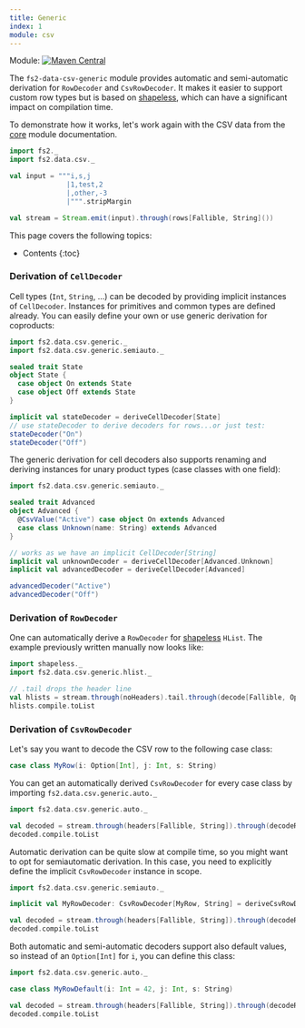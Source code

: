 ```yaml
---
title: Generic
index: 1
module: csv
---
```


Module: [![Maven Central](https://img.shields.io/maven-central/v/org.gnieh/fs2-data-csv-generic_2.13.svg)](https://mvnrepository.com/artifact/org.gnieh/fs2-data-csv-generic_2.13)

The `fs2-data-csv-generic` module provides automatic and semi-automatic derivation for `RowDecoder` and `CsvRowDecoder`. It makes it easier to support custom row types but is based on [shapeless][shapeless], which can have a significant impact on compilation time.

To demonstrate how it works, let's work again with the CSV data from the [core][csv-doc] module documentation.

```scala mdoc:reset
import fs2._
import fs2.data.csv._

val input = """i,s,j
              |1,test,2
              |,other,-3
              |""".stripMargin

val stream = Stream.emit(input).through(rows[Fallible, String]())
```

This page covers the following topics:
* Contents
{:toc}

### Derivation of `CellDecoder`

Cell types (`Int`, `String`, ...) can be decoded by providing implicit instances of `CellDecoder`. Instances for primitives and common types are defined already. You can easily define your own or use generic derivation for coproducts:

```scala mdoc
import fs2.data.csv.generic._
import fs2.data.csv.generic.semiauto._

sealed trait State
object State {
  case object On extends State
  case object Off extends State
}

implicit val stateDecoder = deriveCellDecoder[State]
// use stateDecoder to derive decoders for rows...or just test:
stateDecoder("On")
stateDecoder("Off")
```

The generic derivation for cell decoders also supports renaming and deriving instances for unary product types (case classes with one field):

```scala mdoc
import fs2.data.csv.generic.semiauto._

sealed trait Advanced
object Advanced {
  @CsvValue("Active") case object On extends Advanced
  case class Unknown(name: String) extends Advanced
}

// works as we have an implicit CellDecoder[String]
implicit val unknownDecoder = deriveCellDecoder[Advanced.Unknown]
implicit val advancedDecoder = deriveCellDecoder[Advanced]

advancedDecoder("Active")
advancedDecoder("Off")
```

### Derivation of `RowDecoder`

One can automatically derive a `RowDecoder` for [shapeless][shapeless] `HList`. The example previously written manually now looks like:

```scala mdoc
import shapeless._
import fs2.data.csv.generic.hlist._

// .tail drops the header line
val hlists = stream.through(noHeaders).tail.through(decode[Fallible, Option[Int] :: String :: Int :: HNil])
hlists.compile.toList
```

### Derivation of `CsvRowDecoder`

Let's say you want to decode the CSV row to the following case class:

```scala mdoc
case class MyRow(i: Option[Int], j: Int, s: String)
```

You can get an automatically derived `CsvRowDecoder` for every case class by importing `fs2.data.csv.generic.auto._`

```scala mdoc:nest
import fs2.data.csv.generic.auto._

val decoded = stream.through(headers[Fallible, String]).through(decodeRow[Fallible, String, MyRow])
decoded.compile.toList
```

Automatic derivation can be quite slow at compile time, so you might want to opt for semiautomatic derivation. In this case, you need to explicitly define the implicit `CsvRowDecoder` instance in scope.

```scala mdoc:nest
import fs2.data.csv.generic.semiauto._

implicit val MyRowDecoder: CsvRowDecoder[MyRow, String] = deriveCsvRowDecoder[MyRow]

val decoded = stream.through(headers[Fallible, String]).through(decodeRow[Fallible, String, MyRow])
decoded.compile.toList
```

Both automatic and semi-automatic decoders support also default values, so instead of an `Option[Int]` for `i`, you can define this class:

```scala mdoc:nest
import fs2.data.csv.generic.auto._

case class MyRowDefault(i: Int = 42, j: Int, s: String)

val decoded = stream.through(headers[Fallible, String]).through(decodeRow[Fallible, String, MyRowDefault])
decoded.compile.toList
```

[csv-doc]: /documentation/csv/
[shapeless]: https://github.com/milessabin/shapeless
